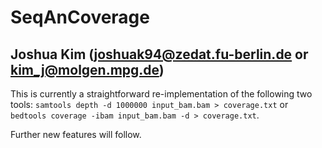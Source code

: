 # SeqAnCoverage
## Joshua Kim (joshuak94@zedat.fu-berlin.de or kim_j@molgen.mpg.de)

This is currently a straightforward re-implementation of the following two tools:
`samtools depth -d 1000000 input_bam.bam > coverage.txt`
or
`bedtools coverage -ibam input_bam.bam -d > coverage.txt`.

Further new features will follow.
